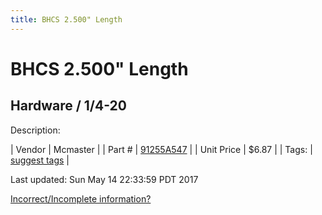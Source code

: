 ```yaml
---
title: BHCS 2.500" Length
---
```


# BHCS 2.500" Length
## Hardware / 1/4-20
Description: 	 

| Vendor | Mcmaster | 
| Part # | [91255A547](https://www.mcmaster.com/#91255A547) | 
| Unit Price | $6.87 | 
| Tags: | [suggest tags](https://docs.google.com/forms/d/e/1FAIpQLSeWyY8v3RgOty-MyWmh9U0iivNYN_molChYyS-0U-o-kOAv_g/viewform) | 

Last updated: Sun May 14 22:33:59 PDT 2017

 [Incorrect/Incomplete information?](https://docs.google.com/forms/d/e/1FAIpQLSeWyY8v3RgOty-MyWmh9U0iivNYN_molChYyS-0U-o-kOAv_g/viewform)